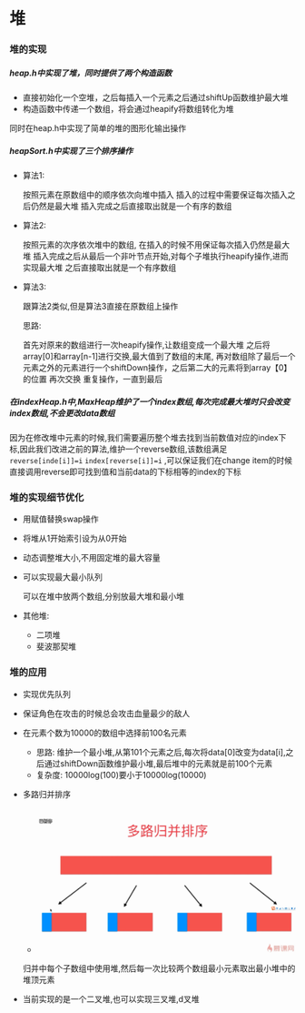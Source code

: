 # 堆

### 堆的实现

##### heap.h中实现了堆，同时提供了两个构造函数

- 直接初始化一个空堆，之后每插入一个元素之后通过shiftUp函数维护最大堆
- 构造函数中传递一个数组，将会通过heapify将数组转化为堆

同时在heap.h中实现了简单的堆的图形化输出操作

##### heapSort.h中实现了三个排序操作

- 算法1:

  按照元素在原数组中的顺序依次向堆中插入
  插入的过程中需要保证每次插入之后仍然是最大堆
  插入完成之后直接取出就是一个有序的数组

- 算法2:

  按照元素的次序依次堆中的数组,
  在插入的时候不用保证每次插入仍然是最大堆
  插入完成之后从最后一个非叶节点开始,对每个子堆执行heapify操作,进而实现最大堆
  之后直接取出就是一个有序数组

- 算法3:

  跟算法2类似,但是算法3直接在原数组上操作

  思路:

  首先对原来的数组进行一次heapify操作,让数组变成一个最大堆
  之后将array[0]和array[n-1]进行交换,最大值到了数组的末尾,
  再对数组除了最后一个元素之外的元素进行一个shiftDown操作，之后第二大的元素将到array【0】的位置
  再次交换
  重复操作，一直到最后

##### 在indexHeap.h中,MaxHeap维护了一个index数组,每次完成最大堆时只会改变index数组,不会更改data数组

因为在修改堆中元素的时候,我们需要遍历整个堆去找到当前数值对应的index下标,因此我们改进之前的算法,维护一个reverse数组,该数组满足 `reverse[inde[i]]=i` `index[reverse[i]]=i` ,可以保证我们在change item的时候直接调用reverse即可找到值和当前data的下标相等的index的下标

### 堆的实现细节优化

- 用赋值替换swap操作

- 将堆从1开始索引设为从0开始

- 动态调整堆大小,不用固定堆的最大容量

- 可以实现最大最小队列

  可以在堆中放两个数组,分别放最大堆和最小堆

- 其他堆:

  - 二项堆
  - 斐波那契堆

### 堆的应用

- 实现优先队列

- 保证角色在攻击的时候总会攻击血量最少的敌人

- 在元素个数为10000的数组中选择前100名元素

  - 思路: 维护一个最小堆,从第101个元素之后,每次将data[0]改变为data[i],之后通过shiftDown函数维护最小堆,最后堆中的元素就是前100个元素
  - 复杂度: 10000log(100)要小于10000log(10000)

- 多路归并排序

  - ![多路归并](多路归并排序.png)

  归并中每个子数组中使用堆,然后每一次比较两个数组最小元素取出最小堆中的堆顶元素

- 当前实现的是一个二叉堆,也可以实现三叉堆,d叉堆